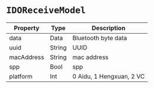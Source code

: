 # `IDOReceiveModel`

| Property   | Type   | Description              |
| ---------- | ------ | ------------------------ |
| data       | Data   | Bluetooth byte data      |
| uuid       | String | UUID                     |
| macAddress | String | mac address              |
| spp        | Bool   | spp                      |
| platform   | Int    | 0 Aidu, 1 Hengxuan, 2 VC |
